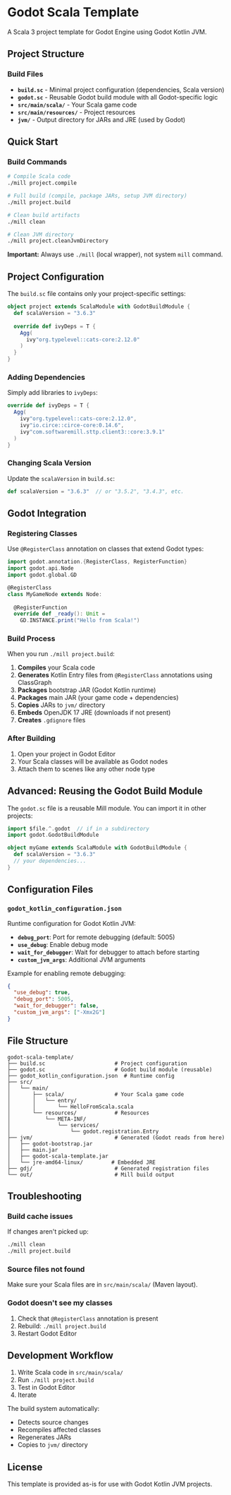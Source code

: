 # Godot Scala Template

A Scala 3 project template for Godot Engine using Godot Kotlin JVM.

## Project Structure

### Build Files

- **`build.sc`** - Minimal project configuration (dependencies, Scala version)
- **`godot.sc`** - Reusable Godot build module with all Godot-specific logic
- **`src/main/scala/`** - Your Scala game code
- **`src/main/resources/`** - Project resources
- **`jvm/`** - Output directory for JARs and JRE (used by Godot)

## Quick Start

### Build Commands

```bash
# Compile Scala code
./mill project.compile

# Full build (compile, package JARs, setup JVM directory)
./mill project.build

# Clean build artifacts
./mill clean

# Clean JVM directory
./mill project.cleanJvmDirectory
```

**Important:** Always use `./mill` (local wrapper), not system `mill` command.

## Project Configuration

The `build.sc` file contains only your project-specific settings:

```scala
object project extends ScalaModule with GodotBuildModule {
  def scalaVersion = "3.6.3"
  
  override def ivyDeps = T {
    Agg(
      ivy"org.typelevel::cats-core:2.12.0"
    )
  }
}
```

### Adding Dependencies

Simply add libraries to `ivyDeps`:

```scala
override def ivyDeps = T {
  Agg(
    ivy"org.typelevel::cats-core:2.12.0",
    ivy"io.circe::circe-core:0.14.6",
    ivy"com.softwaremill.sttp.client3::core:3.9.1"
  )
}
```

### Changing Scala Version

Update the `scalaVersion` in `build.sc`:

```scala
def scalaVersion = "3.6.3"  // or "3.5.2", "3.4.3", etc.
```

## Godot Integration

### Registering Classes

Use `@RegisterClass` annotation on classes that extend Godot types:

```scala
import godot.annotation.{RegisterClass, RegisterFunction}
import godot.api.Node
import godot.global.GD

@RegisterClass
class MyGameNode extends Node:
  
  @RegisterFunction
  override def _ready(): Unit =
    GD.INSTANCE.print("Hello from Scala!")
```

### Build Process

When you run `./mill project.build`:

1. **Compiles** your Scala code
2. **Generates** Kotlin Entry files from `@RegisterClass` annotations using ClassGraph
3. **Packages** bootstrap JAR (Godot Kotlin runtime)
4. **Packages** main JAR (your game code + dependencies)
5. **Copies** JARs to `jvm/` directory
6. **Embeds** OpenJDK 17 JRE (downloads if not present)
7. **Creates** `.gdignore` files

### After Building

1. Open your project in Godot Editor
2. Your Scala classes will be available as Godot nodes
3. Attach them to scenes like any other node type

## Advanced: Reusing the Godot Build Module

The `godot.sc` file is a reusable Mill module. You can import it in other projects:

```scala
import $file.^.godot  // if in a subdirectory
import godot.GodotBuildModule

object myGame extends ScalaModule with GodotBuildModule {
  def scalaVersion = "3.6.3"
  // your dependencies...
}
```

## Configuration Files

### `godot_kotlin_configuration.json`

Runtime configuration for Godot Kotlin JVM:

- **`debug_port`**: Port for remote debugging (default: 5005)
- **`use_debug`**: Enable debug mode
- **`wait_for_debugger`**: Wait for debugger to attach before starting
- **`custom_jvm_args`**: Additional JVM arguments

Example for enabling remote debugging:

```json
{
  "use_debug": true,
  "debug_port": 5005,
  "wait_for_debugger": false,
  "custom_jvm_args": ["-Xmx2G"]
}
```

## File Structure

```
godot-scala-template/
├── build.sc                      # Project configuration
├── godot.sc                      # Godot build module (reusable)
├── godot_kotlin_configuration.json  # Runtime config
├── src/
│   └── main/
│       ├── scala/                # Your Scala game code
│       │   └── entry/
│       │       └── HelloFromScala.scala
│       └── resources/            # Resources
│           └── META-INF/
│               └── services/
│                   └── godot.registration.Entry
├── jvm/                          # Generated (Godot reads from here)
│   ├── godot-bootstrap.jar
│   ├── main.jar
│   ├── godot-scala-template.jar
│   └── jre-amd64-linux/         # Embedded JRE
├── gdj/                          # Generated registration files
└── out/                          # Mill build output
```

## Troubleshooting

### Build cache issues

If changes aren't picked up:

```bash
./mill clean
./mill project.build
```

### Source files not found

Make sure your Scala files are in `src/main/scala/` (Maven layout).

### Godot doesn't see my classes

1. Check that `@RegisterClass` annotation is present
2. Rebuild: `./mill project.build`
3. Restart Godot Editor

## Development Workflow

1. Write Scala code in `src/main/scala/`
2. Run `./mill project.build`
3. Test in Godot Editor
4. Iterate

The build system automatically:
- Detects source changes
- Recompiles affected classes
- Regenerates JARs
- Copies to `jvm/` directory

## License

This template is provided as-is for use with Godot Kotlin JVM projects.
